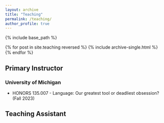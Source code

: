 ```yaml
---
layout: archive
title: "Teaching"
permalink: /teaching/
author_profile: true
---
```


{% include base_path %}

{% for post in site.teaching reversed %}
  {% include archive-single.html %}
{% endfor %}

## Primary Instructor ## 
### University of Michigan ### 
- HONORS 135.007 - Language: Our greatest tool or deadliest obsession? (Fall 2023)

## Teaching Assistant ## 
